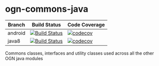 ogn-commons-java
================

| Branch  | Build Status | Code Coverage |
| ------------- | ------------- | ------------- |
| android  | [![Build Status](https://travis-ci.org/Meisterschueler/ogn-commons-java.svg?branch=android)](https://travis-ci.org/Meisterschueler/ogn-commons-java) | [![codecov](https://codecov.io/gh/Meisterschueler/ogn-commons-java/branch/android/graph/badge.svg)](https://codecov.io/gh/Meisterschueler/ogn-commons-java) |
| java8  | [![Build Status](https://travis-ci.org/Meisterschueler/ogn-commons-java.svg?branch=java8)](https://travis-ci.org/Meisterschueler/ogn-commons-java)  | [![codecov](https://codecov.io/gh/Meisterschueler/ogn-commons-java/branch/java8/graph/badge.svg)](https://codecov.io/gh/Meisterschueler/ogn-commons-java)

Commons classes, interfaces and utility classes used across all the other OGN java modules

